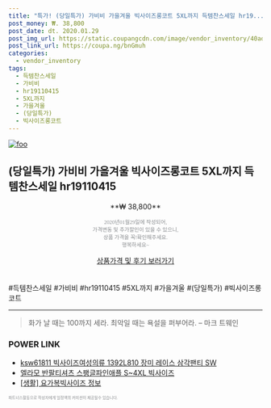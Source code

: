```yaml
--- 
title: "특가! (당일특가) 가비비 가을겨울 빅사이즈롱코트 5XL까지 득템찬스세일 hr19..." 
post_money: ₩. 38,800 
post_date: dt. 2020.01.29 
post_img_url: https://static.coupangcdn.com/image/vendor_inventory/40ad/7f2106903015bc57713407f8e2854f95afad4c1f2279b69496e9b88ba2d4.jpg 
post_link_url: https://coupa.ng/bnGmuh 
categories: 
  - vendor_inventory 
tags: 
  - 득템찬스세일 
  - 가비비 
  - hr19110415 
  - 5XL까지 
  - 가을겨울 
  - (당일특가) 
  - 빅사이즈롱코트 
--- 
```

[![foo](https://static.coupangcdn.com/image/vendor_inventory/40ad/7f2106903015bc57713407f8e2854f95afad4c1f2279b69496e9b88ba2d4.jpg)](https://coupa.ng/bnGmuh) 

## (당일특가) 가비비 가을겨울 빅사이즈롱코트 5XL까지 득템찬스세일 hr19110415 
<p style="text-align: center;">**₩ 38,800**</p> 
<p style="text-align: center;"><span style="color: #898c8f; font-family: Georgia,Times,serif; font-size: 0.75em;">2020년01월29일에 작성되어, <br>가격변동 및 추가할인이 있을 수 있으니,<br> 상품 가격을 꼭!확인해주세요.<br>행복하세요~</span> 
</p>	 
<div markdown="0" style="text-align: center;"><a href="https://coupa.ng/bnGmuh" class="btn btn--success">상품가격 및 후기 보러가기</a></div> 
<br><br> 
  #득템찬스세일 #가비비 #hr19110415 #5XL까지 #가을겨울 #(당일특가) #빅사이즈롱코트 
<hr> 

> 화가 날 때는 100까지 세라. 최악일 때는 욕설을 퍼부어라. – 마크 트웨인 


### POWER LINK

* <a href="https://blog.naver.com/fasyy4321/221789599945" target="_blank">ksw61811 빅사이즈여성의류 1392L810 장미 레이스 삼각팬티 SW</a>
* <a href="https://blog.naver.com/fasyy4321/221786792957" target="_blank">엘라모 반팔티셔츠 스팽글파인애플 S~4XL 빅사이즈</a>
* <a href="https://blog.naver.com/santokki14/221775601966" target="_blank"> [생활] 요가복빅사이즈 정보 </a>

<span style="color: #898c8f; font-family: Georgia,Times,serif; font-size: 0.55em;">파트너스활동으로 작성자에게 일정액의 커미션이 제공될수 있습니다.</span> 
